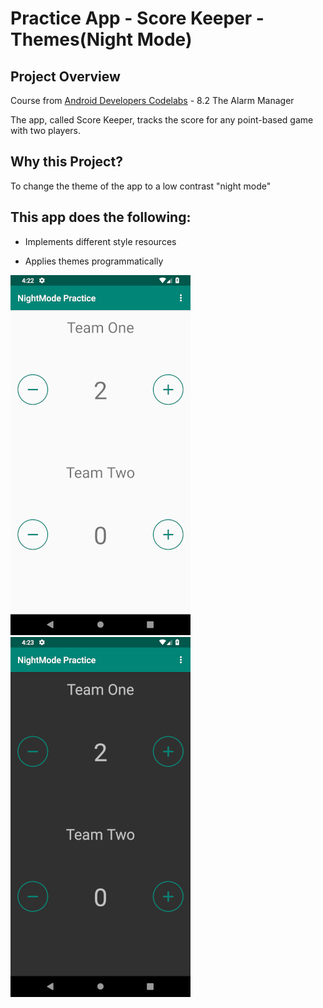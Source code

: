 # Practice App - Score Keeper - Themes(Night Mode)

## Project Overview
Course from [Android Developers Codelabs](https://codelabs.developers.google.com/android-training/) - 8.2 The Alarm Manager

The app, called Score Keeper, tracks the score for any point-based game with two players.



## Why this Project?
To change the theme of the app to a low contrast "night mode"



## This app does the following:
- Implements different style resources

- Applies themes programmatically

![Alt text](night_mode_one.png?raw=true "Score Keeper Image One") 
![Alt text](night_mode_two.png?raw=true "Score Keeper Image Two")

